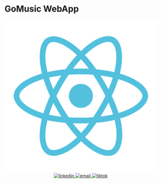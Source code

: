 # GoMusic WebApp

<!-- https://icons8.com -->
<div align="center">
  <a href="https://www.facebook.com/huynhngocquan6499" target="blank">
    <img src="frontend/src/Img/react-logo.png" alt="facebook" />
  </a>
  <a href="https://www.linkedin.com/in/quaan2hand" target="blank">
    <img src="https://img.icons8.com/bubbles/100/000000/linkedin.png" alt="linkedin" />
  </a>
  <a href="mailto:hnquan.6499@gmail.com" target="top">
    <img src="https://img.icons8.com/bubbles/100/000000/apple-mail.png" alt="email" />
  </a>
  <a href="https://www.tiktok.com/@hnqdev" target="top">
    <img src="https://img.icons8.com/bubbles/100/000000/tiktok.png" alt="tiktok" />
  </a>
</div>